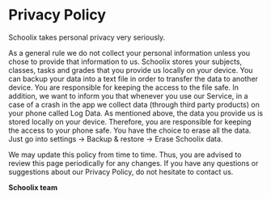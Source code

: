 # Privacy Policy

Schoolix takes personal privacy very seriously.

As a general rule we do not collect your personal information unless you chose to provide that information to us.
Schoolix stores your subjects, classes, tasks and grades that you provide us locally on your device.
You can backup your data into a text file in order to transfer the data to another device. You are responsible for keeping the access to the file safe.
In addition, we want to inform you that whenever you use our Service, in a case of a crash in the app we collect data (through third party products) on your phone called Log Data.
As mentioned above, the data you provide us is stored locally on your device. 
Therefore, you are responsible for keeping the access to your phone safe.
You have the choice to erase all the data. Just go into settings -> Backup & restore -> Erase Schoolix data.

We may update this policy from time to time. Thus, you are advised to review this page periodically for any changes.
If you have any questions or suggestions about our Privacy Policy, do not hesitate to contact us.

<b>Schoolix team</b>
